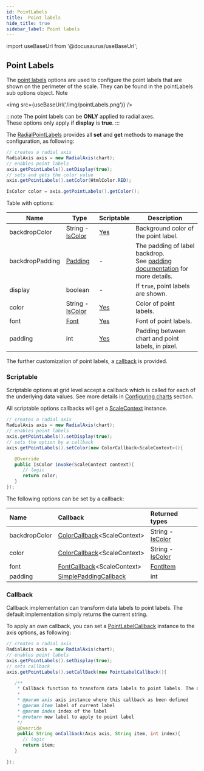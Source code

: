 ```yaml
---
id: PointLabels
title:  Point labels
hide_title: true
sidebar_label: Point labels
---
```

import useBaseUrl from '@docusaurus/useBaseUrl';

## Point Labels

The [point labels](http://www.pepstock.org/Charba/3.3/org/pepstock/charba/client/configuration/RadialPointLabels.html) options are used to configure the point labels that are shown on the perimeter of the scale. They can be found in the pointLabels sub options object.
Note 

<img src={useBaseUrl('/img/pointLabels.png')} />

:::note
The point labels can be **ONLY** applied to radial axes.<br/>
These options only apply if **display** is **true**.
:::

The [RadialPointLabels](http://www.pepstock.org/Charba/3.3/org/pepstock/charba/client/configuration/RadialPointLabels.html) provides all **set** and **get** methods to manage the configuration, as following:

```java
// creates a radial axis 
RadialAxis axis = new RadialAxis(chart);
// enables point labels
axis.getPointLabels().setDisplay(true);
// sets and gets the color value
axis.getPointLabels().setColor(HtmlColor.RED);

IsColor color = axis.getPointLabels().getColor();
```

Table with options:

| Name | Type | Scriptable | Description
| -----| ---- | ---------- | -----------
| backdropColor | String - [IsColor](http://www.pepstock.org/Charba/3.3/org/pepstock/charba/client/colors/IsColor.html) | [Yes](#scriptable) | Background color of the point label.
| backdropPadding | [Padding](http://www.pepstock.org/Charba/3.3/org/pepstock/charba/client/configuration/Padding.html) | - | The padding of label backdrop.<br/>See [padding documentation](../configuration/Commons#padding) for more details.
| display | boolean | - | If `true`, point labels are shown.
| color | String - [IsColor](http://www.pepstock.org/Charba/3.3/org/pepstock/charba/client/colors/IsColor.html) | [Yes](#scriptable) | Color of point labels.
| font | [Font](http://www.pepstock.org/Charba/3.3/org/pepstock/charba/client/options/Font.html) | [Yes](#scriptable) | Font of point labels.
| padding | int | [Yes](#scriptable) | Padding between chart and point labels, in pixel.

The further customization of point labels, a [callback](#callback) is provided.

### Scriptable

Scriptable options at grid level accept a callback which is called for each of the underlying data values. See more details in [Configuring charts](../configuration/ScriptableOptions) section. 

All scriptable options callbacks will get a [ScaleContext](../configuration/ScriptableOptions#scale-scriptable-options-context) instance.

```java
// creates a radial axis 
RadialAxis axis = new RadialAxis(chart);
// enables point labels
axis.getPointLabels().setDisplay(true);
// sets the option by a callback 
axis.getPointLabels().setColor(new ColorCallback<ScaleContext>(){

   @Override
   public IsColor invoke(ScaleContext context){
      // logic
      return color;
   }
});
```

The following options can be set by a callback:

| Name | Callback | Returned types
| :- | :- | :- 
| backdropColor | [ColorCallback](http://www.pepstock.org/Charba/3.3/org/pepstock/charba/client/callbacks/ColorCallback.html)&lt;ScaleContext&gt; | String - [IsColor](http://www.pepstock.org/Charba/3.3/org/pepstock/charba/client/colors/IsColor.html)
| color | [ColorCallback](http://www.pepstock.org/Charba/3.3/org/pepstock/charba/client/callbacks/ColorCallback.html)&lt;ScaleContext&gt; | String - [IsColor](http://www.pepstock.org/Charba/3.3/org/pepstock/charba/client/colors/IsColor.html)
| font | [FontCallback](http://www.pepstock.org/Charba/3.3/org/pepstock/charba/client/callbacks/FontCallback.html)&lt;ScaleContext&gt; | [FontItem](http://www.pepstock.org/Charba/3.3/org/pepstock/charba/client/items/FontItem.html)
| padding | [SimplePaddingCallback](http://www.pepstock.org/Charba/3.3/org/pepstock/charba/client/callbacks/SimplePaddingCallback.html) | int

### Callback

Callback implementation can transform data labels to point labels. The default implementation simply returns the current string.

To apply an own callback, you can set a [PointLabelCallback](http://www.pepstock.org/Charba/3.3/org/pepstock/charba/client/callbacks/PointLabelCallback.html) instance to the axis options, as following:

```java
// creates a radial axis 
RadialAxis axis = new RadialAxis(chart);
// enables point labels
axis.getPointLabels().setDisplay(true);
// sets callback
axis.getPointLabels().setCallBack(new PointLabelCallback(){

   /**
    * Callback function to transform data labels to point labels. The default implementation simply returns the current string.
    * 
    * @param axis axis instance where this callback as been defined
    * @param item label of current label
    * @param index index of the label
    * @return new label to apply to point label
    */
    @Override
    public String onCallback(Axis axis, String item, int index){
      // logic
      return item;
   }
         
});
```
